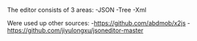 The editor consists of 3 areas:
-JSON
-Tree
-Xml

Were used up other sources:
-https://github.com/abdmob/x2js
-https://github.com/jiyulongxu/jsoneditor-master
